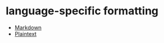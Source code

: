 # language-specific formatting

* [Markdown](https://github.com/HackbarIT/Guidelines/blob/master/language-specific/Markdown.md)
* [Plaintext](https://github.com/HackbarIT/Guidelines/blob/master/language-specific/Plaintext.md)
